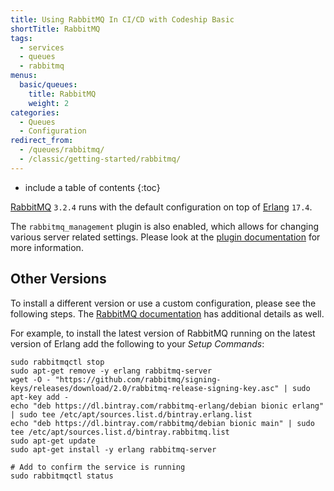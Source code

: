 ```yaml
---
title: Using RabbitMQ In CI/CD with Codeship Basic
shortTitle: RabbitMQ
tags:
  - services
  - queues
  - rabbitmq
menus:
  basic/queues:
    title: RabbitMQ
    weight: 2
categories:
  - Queues    
  - Configuration
redirect_from:
  - /queues/rabbitmq/
  - /classic/getting-started/rabbitmq/
---
```


* include a table of contents
{:toc}

[RabbitMQ](https://www.rabbitmq.com) `3.2.4` runs with the default configuration on top of [Erlang](https://www.erlang.org) `17.4`.

The `rabbitmq_management` plugin is also enabled, which allows for changing various server related settings. Please look at the [plugin documentation](https://www.rabbitmq.com/management.html) for more information.

## Other Versions

To install a different version or use a custom configuration, please see the following steps. The [RabbitMQ documentation](https://www.rabbitmq.com/install-debian.html) has additional details as well.

For example, to install the latest version of RabbitMQ running on the latest version of Erlang add the following to your _Setup Commands_:

```
sudo rabbitmqctl stop
sudo apt-get remove -y erlang rabbitmq-server
wget -O - "https://github.com/rabbitmq/signing-keys/releases/download/2.0/rabbitmq-release-signing-key.asc" | sudo apt-key add -
echo "deb https://dl.bintray.com/rabbitmq-erlang/debian bionic erlang" | sudo tee /etc/apt/sources.list.d/bintray.erlang.list
echo "deb https://dl.bintray.com/rabbitmq/debian bionic main" | sudo tee /etc/apt/sources.list.d/bintray.rabbitmq.list
sudo apt-get update
sudo apt-get install -y erlang rabbitmq-server

# Add to confirm the service is running
sudo rabbitmqctl status
```
